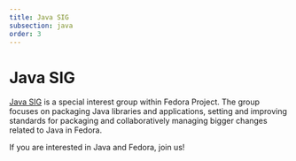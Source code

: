 ```yaml
---
title: Java SIG
subsection: java
order: 3
---
```


# Java SIG

[Java SIG](https://fedoraproject.org/wiki/SIGs/Java) is a special interest group within Fedora Project. The group focuses on packaging Java libraries and applications, setting and improving standards for packaging and collaboratively managing bigger changes related to Java in Fedora.

If you are interested in Java and Fedora, join us!
